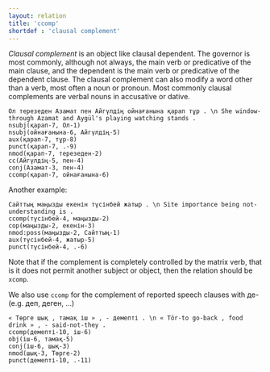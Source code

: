 ```yaml
---
layout: relation
title: 'ccomp'
shortdef : 'clausal complement'
---
```


*Clausal complement* is an object like clausal dependent. The governor is most
commonly, although not always, the main verb or predicative of the
main clause, and the dependent is the main verb or predicative of the
dependent clause. The clausal complement can also modify a word other
than a verb, most often a noun or pronoun. Most commonly clausal
complements are verbal nouns in accusative or dative.

~~~ sdparse
Ол терезеден Азамат пен Айгүлдің ойнағанына қарап тұр . \n She window-through Azamat and Aygül's playing watching stands .
nsubj(қарап-7, Ол-1)
nsubj(ойнағанына-6, Айгүлдің-5)
aux(қарап-7, тұр-8)
punct(қарап-7, .-9)
nmod(қарап-7, терезеден-2)
cc(Айгүлдің-5, пен-4)
conj(Азамат-3, пен-4)
ccomp(қарап-7, ойнағанына-6)
~~~

Another example:

~~~ sdparse
Сайттың маңызды екенін түсінбей жатыр . \n Site importance being not-understanding is .
ccomp(түсінбей-4, маңызды-2)
cop(маңызды-2, екенін-3)
nmod:poss(маңызды-2, Сайттың-1)
aux(түсінбей-4, жатыр-5)
punct(түсінбей-4, .-6)
~~~

Note that if the complement is completely controlled by the matrix verb, that
is it does not permit another subject or object, then the relation should be 
`xcomp`.

We also use `ccomp` for the complement of reported speech clauses with де- (e.g.
деп, деген, ...)

~~~ sdparse
« Төрге шық , тамақ іш » , - демепті . \n « Tör-to go-back , food drink » , - said-not-they .
ccomp(демепті-10, іш-6)
obj(іш-6, тамақ-5)
conj(іш-6, шық-3)
nmod(шық-3, Төрге-2)
punct(демепті-10, .-11)
~~~
<!-- Interlanguage links updated Út zář 29 20:31:46 CEST 2020 -->
